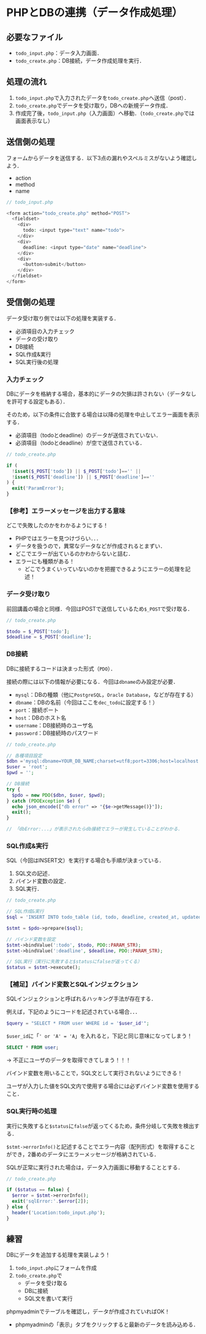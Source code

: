 # PHPとDBの連携（データ作成処理）

## 必要なファイル

- `todo_input.php`：データ入力画面．
- `todo_create.php`：DB接続，データ作成処理を実行．
## 処理の流れ

1. `todo_input.php`で入力されたデータを`todo_create.php`へ送信（post）．
2. `todo_create.php`でデータを受け取り，DBへの新規データ作成．
3. 作成完了後，`todo_input.php`（入力画面）へ移動．（`todo_create.php`では画面表示なし）

## 送信側の処理

フォームからデータを送信する．以下3点の漏れやスペルミスがないよう確認しよう．

- action
- method
- name

```php
// todo_input.php

<form action="todo_create.php" method="POST">
  <fieldset>
    <div>
      todo: <input type="text" name="todo">
    </div>
    <div>
      deadline: <input type="date" name="deadline">
    </div>
    <div>
      <button>submit</button>
    </div>
  </fieldset>
</form>

```

## 受信側の処理

データ受け取り側では以下の処理を実装する．

- 必須項目の入力チェック
- データの受け取り
- DB接続
- SQL作成&実行
- SQL実行後の処理

### 入力チェック

DBにデータを格納する場合，基本的にデータの欠損は許されない（データなしを許可する設定もある）．

そのため，以下の条件に合致する場合は以降の処理を中止してエラー画面を表示する．

- 必須項目（todoとdeadline）のデータが送信されていない．
- 必須項目（todoとdeadline）が空で送信されている．

```php
// todo_create.php

if (
  !isset($_POST['todo']) || $_POST['todo']=='' ||
  !isset($_POST['deadline']) || $_POST['deadline']==''
) {
  exit('ParamError');
}

```

### 【参考】エラーメッセージを出力する意味

どこで失敗したのかをわかるようにする！

- PHPではエラーを見つけづらい．．．
- データを扱うので，異常なデータなどが作成されるとまずい．
- どこでエラーが出ているのかわからないと詰む．
- エラーにも種類がある！
    - どこでうまくいっていないのかを把握できるようにエラーの処理を記述！

### データ受け取り

前回講義の場合と同様．今回はPOSTで送信しているため`$_POST`で受け取る．

```php
// todo_create.php

$todo = $_POST['todo'];
$deadline = $_POST['deadline'];

```

### DB接続

DBに接続するコードは決まった形式（`PDO`）．

接続の際には以下の情報が必要になる．今回は`dbname`のみ設定が必要．

- `mysql`：DBの種類（他に`PostgreSQL`，`Oracle Database`，などが存在する）
- `dbname`：DBの名前（今回はここを`dec_todo`に設定する！）
- `port`：接続ポート
- `host`：DBのホスト名
- `username`：DB接続時のユーザ名
- `password`：DB接続時のパスワード

```php
// todo_create.php

// 各種項目設定
$dbn ='mysql:dbname=YOUR_DB_NAME;charset=utf8;port=3306;host=localhost';
$user = 'root';
$pwd = '';

// DB接続
try {
  $pdo = new PDO($dbn, $user, $pwd);
} catch (PDOException $e) {
  echo json_encode(["db error" => "{$e->getMessage()}"]);
  exit();
}

// 「dbError:...」が表示されたらdb接続でエラーが発生していることがわかる．

```

### SQL作成&実行

SQL（今回はINSERT文）を実行する場合も手順が決まっている．

1. SQL文の記述．
2. バインド変数の設定．
3. SQL実行．

```php
// todo_create.php

// SQL作成&実行
$sql = 'INSERT INTO todo_table (id, todo, deadline, created_at, updated_at) VALUES (NULL, :todo, :deadline, now(), now())';

$stmt = $pdo->prepare($sql);

// バインド変数を設定
$stmt->bindValue(':todo', $todo, PDO::PARAM_STR);
$stmt->bindValue(':deadline', $deadline, PDO::PARAM_STR);

// SQL実行（実行に失敗すると$statusにfalseが返ってくる）
$status = $stmt->execute();

```

### 【補足】バインド変数とSQLインジェクション

SQLインジェクションと呼ばれるハッキング手法が存在する．

例えば，下記のようにコードを記述されている場合．．．

```php
$query = "SELECT * FROM user WHERE id = '$user_id'";
```
`$user_id`に「`' or 'A' = 'A`」を入れると，下記と同じ意味になってしまう！

```sql
SELECT * FROM user;
```

-> 不正にユーザのデータを取得できてしまう！！！

バインド変数を用いることで，SQL文として実行されないようにできる！

ユーザが入力した値をSQL文内で使用する場合には必ずバインド変数を使用すること．

### SQL実行時の処理

実行に失敗すると`$status`に`false`が返ってくるため，条件分岐して失敗を検出する．

`$stmt->errorInfo()`と記述することでエラー内容（配列形式）を取得することができ，2番めのデータにエラーメッセージが格納されている．

SQLが正常に実行された場合は，データ入力画面に移動することとする．

```php
// todo_create.php

if ($status == false) {
  $error = $stmt->errorInfo();
  exit('sqlError:'.$error[2]);
} else {
  header('Location:todo_input.php');
}

```

## 練習

DBにデータを追加する処理を実装しよう！
1. `todo_input.php`にフォームを作成
2. `todo_create.php`で
    - データを受け取る
    - DBに接続
    - SQL文を書いて実行

phpmyadminでテーブルを確認し，データが作成されていればOK！

- phpmyadminの「表示」タブをクリックすると最新のデータを読み込める．
